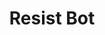 ---
title: Resist Bot
color: '#11374e'
image: /assets/resistbot.png
url: https://www.resistbot.io
---